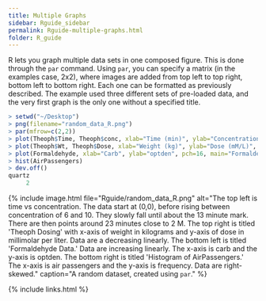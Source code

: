 ```yaml
---
title: Multiple Graphs
sidebar: Rguide_sidebar
permalink: Rguide-multiple-graphs.html
folder: R_guide
---
```


<link rel="stylesheet" href="css/theme-pink.css">

R lets you graph multiple data sets in one composed figure.
This is done through the `par` command.
Using `par`, you can specify a matrix (in the examples case, 2x2), where images
are added from top left to top right, bottom left to bottom right.
Each one can be formatted as previously described.
The example used three different sets of pre-loaded data,
and the very first graph is the only one without a specified title.
```R
> setwd("~/Desktop")
> png(filename="random_data_R.png")
> par(mfrow=c(2,2))
> plot(Theoph$Time, Theoph$conc, xlab="Time (min)", ylab="Concentration (M)", pch=16)
> plot(Theoph$Wt, Theoph$Dose, xlab="Weight (kg)", ylab="Dose (mM/L)", pch=2, main="Theoph Dosing")
> plot(Formaldehyde, xlab="Carb", ylab="optden", pch=16, main="Formaldehyde Data")
> hist(AirPassengers)
> dev.off()
quartz
     2
```

{% include image.html file="Rguide/random_data_R.png"
alt="The top left is time vs concentration. The data start at (0,0), before
rising between concentration of 6 and 10. They slowly fall until about the 13
minute mark. There are then points around 23 minutes close to 2 M.
The top right is titled 'Theoph Dosing' with x-axis of weight in kilograms
and y-axis of dose in millimolar per liter. Data are a decreasing linearly.
The bottom left is titled 'Formaldehyde Data.' Data are increasing linearly.
The x-axis is carb and the y-axis is optden.
The bottom right is titled 'Histogram of AirPassengers.' The x-axis
is air passengers and the y-axis is frequency. Data are right-skewed."
caption="A random dataset, created using `par`." %}

{% include links.html %}
